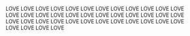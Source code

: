 LOVE LOVE LOVE LOVE LOVE LOVE LOVE LOVE LOVE LOVE LOVE LOVE LOVE LOVE LOVE LOVE LOVE LOVE LOVE LOVE LOVE LOVE LOVE LOVE LOVE LOVE LOVE LOVE LOVE LOVE LOVE LOVE
LOVE LOVE LOVE LOVE LOVE LOVE LOVE LOVE